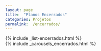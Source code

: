 ```yaml
---
layout: page
title:  "Planos Encerrados"
categories: Projetos
permalink:  /encerrados/
---
```


<div>
{% include _list-encerrados.html %}
</div>

<div>
{% include _carousels_encerrados.html %}
</div>